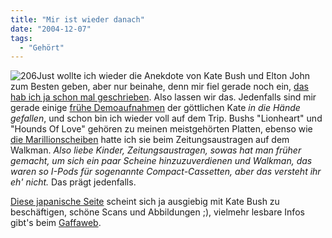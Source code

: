 ```yaml
---
title: "Mir ist wieder danach"
date: "2004-12-07"
tags:
  - "Gehört"
---
```


![206](/images/webpropaganda/206.jpg)Just wollte ich wieder die Anekdote von Kate Bush und Elton John zum Besten geben, aber nur beinahe, denn mir fiel gerade noch ein, [das hab ich ja schon mal geschrieben](http://www.couchblog.de/couchblog/archives/2003/02/mir_ist_gerade_danach.php). Also lassen wir das. Jedenfalls sind mir gerade einige [frühe Demoaufnahmen](http://gaffa.org/phoenix/index.html#1) der göttlichen Kate _in die Hände gefallen_, und schon bin ich wieder voll auf dem Trip. Bushs "Lionheart" und "Hounds Of Love" gehören zu meinen meistgehörten Platten, ebenso wie [die Marillionscheiben](http://www.couchblog.de/couchblog/archives/2002/11/1_marillion_misplaced_childhood.php) hatte ich sie beim Zeitungsaustragen auf dem Walkman. _Also liebe Kinder, Zeitungsaustragen, sowas hat man früher gemacht, um sich ein paar Scheine hinzuzuverdienen und Walkman, das waren so I-Pods für sogenannte Compact-Cassetten, aber das versteht ihr eh' nicht._ Das prägt jedenfalls.

[Diese japanische Seite](http://www.valley.ne.jp/~nightfly/) scheint sich ja ausgiebig mit Kate Bush zu beschäftigen, schöne Scans und Abbildungen ;), vielmehr lesbare Infos gibt's beim [Gaffaweb](http://gaffa.org/).
